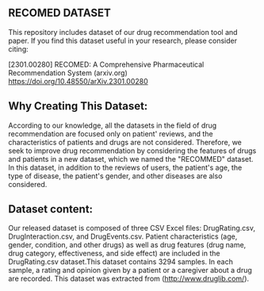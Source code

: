 
## RECOMED DATASET
This repository includes dataset of our drug recommendation tool and paper.
If you find this dataset useful in your research, please consider citing:

[2301.00280] RECOMED: A Comprehensive Pharmaceutical Recommendation System (arxiv.org) 
https://doi.org/10.48550/arXiv.2301.00280

## Why Creating This Dataset:
According to our knowledge, all the datasets in the field of drug recommendation are focused only on patient' reviews, and the characteristics of patients and drugs are not considered. Therefore, we seek to improve drug recommendation by considering the features of drugs and patients in a new dataset, which we named the "RECOMMED" dataset. In this dataset, in addition to the reviews of users, the patient's age, the type of disease, the patient's gender, and other diseases are also considered.

## Dataset content:
Our released dataset is composed of three CSV Excel files: DrugRating.csv, DrugInteraction.csv, and DrugEvents.csv. Patient characteristics (age, gender, condition, and other drugs) as well as drug features (drug name, drug category, effectiveness, and side effect) are included in the DrugRating.csv dataset.This dataset contains 3294 samples. In each sample, a rating and opinion given by a patient or a caregiver about a drug are recorded. This dataset was extracted from (http://www.druglib.com/).
